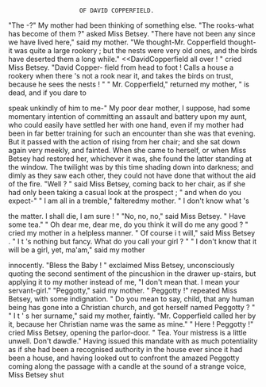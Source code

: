                         OF DAVID COPPERFIELD.

   "The -?"            My mother had been thinking of something else.
   "The rooks-what has become of them ?" asked Miss Betsey.
   "There have not been any since we have lived here," said my mother.
"We thought-Mr. Copperfield thought-it was quite a large rookery ;
but the nests were very old ones, and the birds have deserted them a
long while."
    &lt;&lt;DavidCopperfield all over ! " cried Miss Betsey. "David Copper-
field from head to foot ! Calls a house a rookery when there 's not a rook
near it, and takes the birds on trust, because he sees the nests ! "
    " Mr. Copperfield," returned my mother, " is dead, and if you dare to

speak unkindly of him to me-"
   My poor dear mother, I suppose, had some momentary intention of
committing an assault and battery upon my aunt, who could easily have
settled her with one hand, even if my mother had been in far better
training for such an encounter than she was that evening. But it passed
with the action of rising from her chair; and she sat down again very
meekly, and fainted.
   When she came to herself, or when Miss Betsey had restored her,
whichever it was, she found the latter standing at the window. The
twilight was by this time shading down into darkness; and dimly as
they saw each other, they could not have done that without the aid of the
fire.
    "Well ? " said Miss Betsey, coming back to her chair, as if she had only
been taking a casual look at the prospect ; " and when do you expect-"
    " I am all in a tremble," falteredmy mother.      " I don't know what 's

the matter. I shall die, I am sure ! "
    "No, no, no," said Miss Betsey. " Have some tea."
    " Oh dear me, dear me, do you think it will do me any good ? " cried
my mother in a helpless manner.
    " Of course i t will,"    said Miss Betsey . " I t 's nothing but fancy.
What do you call your girl ? "
    " I don't know that it will be a girl, yet, ma'am," said my mother

innocently.
    "Bless the Baby ! " exclaimed Miss Betsey, unconsciously quoting the
second sentiment of the pincushion in the drawer up-stairs, but applying
it to my mother instead of me, "I don't mean that. I mean your
servant-girl."
    "Peggotty," said my mother.
    " Peggotty !" repeated Miss Betsey, with some indignation.      " Do you
mean to say, child, that any human being has gone into a Christian church,
and got herself named Peggotty ? "
    " I t ' s her surname," said my mother, faintly.  "Mr. Copperfield called
her by it, because her Christian name was the same as mine."
    " Here ! Peggotty !" cried Miss Betsey, opening the parlor-door. " Tea.
Your mistress is a little unwell. Don't dawdle."
    Having issued this mandate with as much potentiality as if she had
been a recognised authority in the house ever since it had been a house,
and having looked out to confront the amazed Peggotty coming along the
passage with a candle at the sound of a strange voice, Miss Betsey shut
